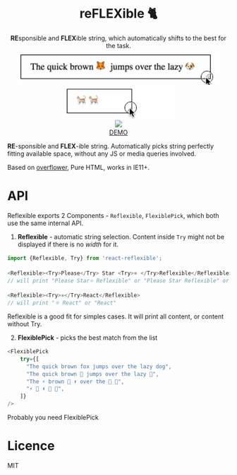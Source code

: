 <div align="center">
  <h1>reFLEXible 🐈</h1>
  <b>RE</b>sponsible and <b>FLEX</b>ible string, which automatically shifts to the best for the task. 
  <br/>
  <img src="./assets/lazydog.gif" alt="The quick brown fox jumps over the lazy dog" height="80" align="center"/>
  <br/>  
  <img src="./assets/cats.gif" alt="Cat!" height="80" align="center"/>
  <br/>
  <a href="https://www.npmjs.com/package/react-reflexible">
   <img src="https://img.shields.io/npm/v/react-reflexible.svg?style=flat-square" />
  </a> 
  <br/>
  <a href="https://codesandbox.io/s/7o41xvwq0">DEMO</a> 
</div> 

__RE__-sponsible and __FLEX__-ible string. Automatically picks string
perfectly fitting available space, without any JS or media queries involved.

Based on [overflower](http://kizu.ru/en/blog/flexible-overflow/#ie11), Pure HTML, works in IE11+.

# API
Reflexible exports 2 Components - `Reflexible`, `FlexiblePick`, which both use the same internal API.

1. __Reflexible__ - automatic string selection. Content inside `Try` might not be displayed
if there is no _width_ for it.
```js
import {Reflexible, Try} from 'react-reflexible';

<Reflexible><Try>Please</Try> Star <Try>⭐️ </Try>Reflexible</Reflexible>
// will print "Please Star⭐ Reflexible" or "Please Star Reflexible" or ""Star Reflexible" 

<Reflexible><Try>⚛️</Try>React</Reflexible>
// will print "⚛ React" or "React"
``` 
Reflexible is a good fit for simples cases. It will print all content, or content without Try.

2. __FlexiblePick__ - picks the best match from the list
```js
<FlexiblePick
    try={[
      "The quick brown fox jumps over the lazy dog",
      "The quick brown 🦊 jumps over the lazy 🐶",
      "The ⚡️ brown 🦊 ⬆️ over the 🐢 🐶",
      "⚡️ 🦊 ⬆️ 🐢 🐶",
    ]}
/>
``` 

Probably you need FlexiblePick

# Licence 
MIT


